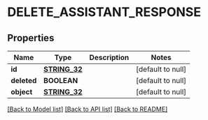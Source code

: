# DELETE_ASSISTANT_RESPONSE

## Properties
Name | Type | Description | Notes
------------ | ------------- | ------------- | -------------
**id** | [**STRING_32**](STRING_32.md) |  | [default to null]
**deleted** | **BOOLEAN** |  | [default to null]
**object** | [**STRING_32**](STRING_32.md) |  | [default to null]

[[Back to Model list]](../README.md#documentation-for-models) [[Back to API list]](../README.md#documentation-for-api-endpoints) [[Back to README]](../README.md)



